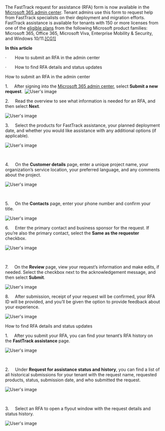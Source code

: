 The FastTrack request for assistance (RFA) form is now available in the [Microsoft 365 admin center](file:///C:/Users/Ashley.Earle/AppData/Local/Microsoft/Windows/INetCache/Content.Outlook/QWA5MSNR/admin.microsoft.com). Tenant admins use this form to request help from FastTrack specialists on their deployment and migration efforts. FastTrack assistance is available for tenants with 150 or more licenses from one of the [eligible plans](/microsoft-365/fasttrack/eligibility) from the following Microsoft product families: Microsoft 365, Office 365, Microsoft Viva, Enterprise Mobility & Security, and Windows 10/11.[[CG1]](#_msocom_1) 

__In this article__

·       How to submit an RFA in the admin center

·       How to find RFA details and status updates

How to submit an RFA in the admin center

1.     After signing into the [Microsoft 365 admin center](https://go.microsoft.com/fwlink/?linkid=2226341), select __Submit a new request__.  ![User's image](media/request-fasttrack-assistance-microsoft-365/image.png)

2.     Read the overview to see what information is needed for an RFA, and then select __Next__.

![User's image](media/request-fasttrack-assistance-microsoft-365/image1.png)

  
  
3.     Select the products for FastTrack assistance, your planned deployment date, and whether you would like assistance with any additional options (if applicable). 

![User's image](image2.png)

 

4.     On the __Customer details__ page, enter a unique project name, your organization’s service location, your preferred language, and any comments about the project.

![User's image](image3.png)

 

5.     On the __Contacts__ page, enter your phone number and confirm your title.

![User's image](image4.png)

6.     Enter the primary contact and business sponsor for the request. If you’re also the primary contact, select the __Same as the requester__ checkbox.

![User's image](image5.png)

 

7.     On the __Review__ page, view your request’s information and make edits, if needed. Select the checkbox next to the acknowledgement message, and then select __Submit__. 

![User's image](image6.png)

8.     After submission, receipt of your request will be confirmed, your RFA ID will be provided, and you’ll be given the option to provide feedback about your experience.

![User's image](image7.png)

How to find RFA details and status updates

1.     After you submit your RFA, you can find your tenant’s RFA history on the __FastTrack assistance__ page.

![User's image](image8.png)

 

2.     Under __Request for assistance status and history__, you can find a list of all historical submissions for your tenant with the request name, requested products, status, submission date, and who submitted the request.

![User's image](image9.png)

 

3.     Select an RFA to open a flyout window with the request details and status history.

![User's image](image10.png)


